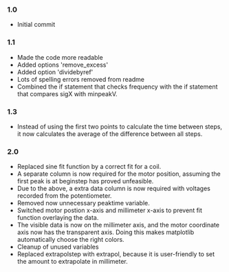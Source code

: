 ### 1.0
- Initial commit

### 1.1
- Made the code more readable
- Added options 'remove_excess'
- Added option 'dividebyref'
- Lots of spelling errors removed from readme
- Combined the if statement that checks frequency with the if statement that compares sigX with minpeakV.

### 1.3
- Instead of using the first two points to calculate the time between steps, it now calculates the average of the difference between all steps.

### 2.0
- Replaced sine fit function by a correct fit for a coil.
- A separate column is now required for the motor position, assuming the first peak is at beginstep has proved unfeasible.
- Due to the above, a extra data column is now required with voltages recorded from the potentiometer.
- Removed now unnecessary peaktime variable.
- Switched motor postion x-axis and millimeter x-axis to prevent fit function overlaying the data.
- The visible data is now on the millimeter axis, and the motor coordinate axis now has the transparent axis. Doing this makes matplotlib automatically choose the right colors.
- Cleanup of unused variables
- Replaced extrapolstep with extrapol, because it is user-friendly to set the amount to extrapolate in millimeter.
